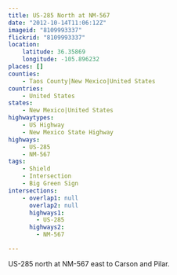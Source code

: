 ```yaml
---
title: US-285 North at NM-567
date: "2012-10-14T11:06:12Z"
imageid: "8109993337"
flickrid: "8109993337"
location:
    latitude: 36.35869
    longitude: -105.896232
places: []
counties:
    - Taos County|New Mexico|United States
countries:
    - United States
states:
    - New Mexico|United States
highwaytypes:
    - US Highway
    - New Mexico State Highway
highways:
    - US-285
    - NM-567
tags:
    - Shield
    - Intersection
    - Big Green Sign
intersections:
    - overlap1: null
      overlap2: null
      highways1:
        - US-285
      highways2:
        - NM-567

---
```

US-285 north at NM-567 east to Carson and Pilar.